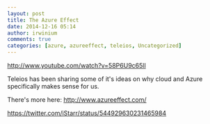 ```yaml
---
layout: post
title: The Azure Effect
date: 2014-12-16 05:14
author: irwinium
comments: true
categories: [azure, azureeffect, teleios, Uncategorized]
---
```

http://www.youtube.com/watch?v=58P6U9c65lI

Teleios has been sharing some of it's ideas on why cloud and Azure specifically makes sense for us.

There's more here: http://www.azureeffect.com/

https://twitter.com/iStarr/status/544929630231465984
